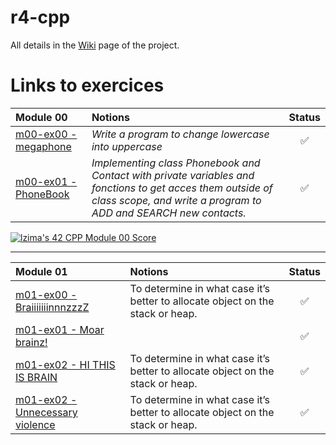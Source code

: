 # r4-cpp

All details in the [Wiki](https://github.com/Elwoll/r4-cpp/wiki) page of the project.
# Links to exercices

| **Module 00** | Notions | Status |
|:--|:--|:--:|
| [m00-ex00 - megaphone](https://github.com/Elwoll/r4-cpp/tree/main/module_00/ex00) | *Write a program to change lowercase into uppercase*  | ✅ |
| [m00-ex01 - PhoneBook](https://github.com/Elwoll/r4-cpp/tree/main/module_00/ex01) | *Implementing class Phonebook and Contact with private variables and fonctions to get acces them outside of class scope, and write a program to ADD and SEARCH new contacts.* | ✅ |

[![lzima's 42 CPP Module 00 Score](https://badge42.vercel.app/api/v2/cl1nk4f8f004009lb75fyii0c/project/2774883)](https://github.com/JaeSeoKim/badge42)

---
| **Module 01** | Notions | Status |
|:--|:--|:--:|
| [m01-ex00 - BraiiiiiiinnnzzzZ](https://github.com/Elwoll/r4-cpp/tree/main/module_01/ex00) | To determine in what case it’s better to allocate object on the stack or heap. | ✅ |
| [m01-ex01 - Moar brainz!](https://github.com/Elwoll/r4-cpp/tree/main/module_01/ex01) |  | ✅ |
| [m01-ex02 - HI THIS IS BRAIN](https://github.com/Elwoll/r4-cpp/tree/main/module_01/ex02) | To determine in what case it’s better to allocate object on the stack or heap. | ✅ |
| [m01-ex02 - Unnecessary violence](https://github.com/Elwoll/r4-cpp/tree/main/module_01/ex03) | To determine in what case it’s better to allocate object on the stack or heap. | ✅ |
